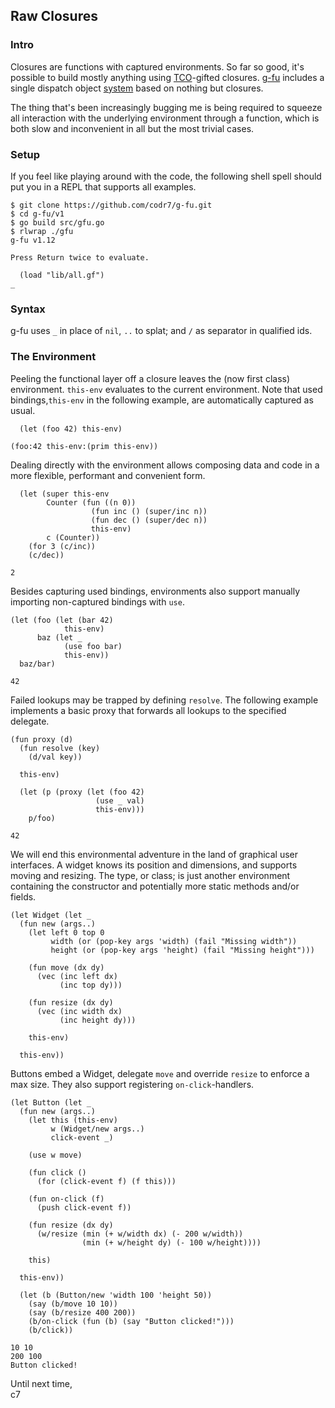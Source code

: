 ## Raw Closures

### Intro
Closures are functions with captured environments. So far so good, it's possible to build mostly anything using [TCO](http://wiki.c2.com/?TailCallOptimization)-gifted closures. [g-fu](https://github.com/codr7/g-fu/tree/master/v1) includes a single dispatch object [system](https://github.com/codr7/g-fu/blob/master/v1/doc/functional_objects.md) based on nothing but closures.

The thing that's been increasingly bugging me is being required to squeeze all interaction with the underlying environment through a function, which is both slow and inconvenient in all but the most trivial cases.

### Setup
If you feel like playing around with the code, the following shell spell should put you in a REPL that supports all examples.

```
$ git clone https://github.com/codr7/g-fu.git
$ cd g-fu/v1
$ go build src/gfu.go
$ rlwrap ./gfu
g-fu v1.12

Press Return twice to evaluate.

  (load "lib/all.gf")
_
```

### Syntax
g-fu uses `_` in place of `nil`, `..` to splat; and `/` as separator in qualified ids.

### The Environment
Peeling the functional layer off a closure leaves the (now first class) environment. `this-env` evaluates to the current environment. Note that used bindings,`this-env` in the following example, are automatically captured as usual.

```
  (let (foo 42) this-env)

(foo:42 this-env:(prim this-env))
```

Dealing directly with the environment allows composing data and code in a more flexible, performant and convenient form.

```
  (let (super this-env
        Counter (fun ((n 0))
                  (fun inc () (super/inc n))
                  (fun dec () (super/dec n))
                  this-env)
        c (Counter))
    (for 3 (c/inc))
    (c/dec))

2
```

Besides capturing used bindings, environments also support manually importing non-captured bindings with `use`.

```
(let (foo (let (bar 42)
            this-env)
      baz (let _
            (use foo bar)
            this-env))
  baz/bar)

42
```

Failed lookups may be trapped by defining `resolve`. The following example implements a basic proxy that forwards all lookups to the specified delegate.

```
(fun proxy (d)
  (fun resolve (key)
    (d/val key))

  this-env)
```
```
  (let (p (proxy (let (foo 42)
                   (use _ val)
                   this-env)))
    p/foo)

42
```

We will end this environmental adventure in the land of graphical user interfaces. A widget knows its position and dimensions, and supports moving and resizing. The type, or class; is just another environment containing the constructor and potentially more static methods and/or fields.

```
(let Widget (let _
  (fun new (args..)
    (let left 0 top 0
         width (or (pop-key args 'width) (fail "Missing width"))
         height (or (pop-key args 'height) (fail "Missing height")))

    (fun move (dx dy)
      (vec (inc left dx)
           (inc top dy)))

    (fun resize (dx dy)
      (vec (inc width dx)
           (inc height dy)))
  
    this-env)

  this-env))
```

Buttons embed a Widget, delegate `move` and override `resize` to enforce a max size. They also support registering `on-click`-handlers.

```
(let Button (let _
  (fun new (args..)
    (let this (this-env)
         w (Widget/new args..)
         click-event _)
         
    (use w move)

    (fun click ()
      (for (click-event f) (f this)))
      
    (fun on-click (f)
      (push click-event f))

    (fun resize (dx dy)
      (w/resize (min (+ w/width dx) (- 200 w/width))
                (min (+ w/height dy) (- 100 w/height))))
    
    this)

  this-env))
```
```
  (let (b (Button/new 'width 100 'height 50))
    (say (b/move 10 10))
    (say (b/resize 400 200))
    (b/on-click (fun (b) (say "Button clicked!")))
    (b/click))

10 10
200 100
Button clicked!
```

Until next time,<br/>
c7